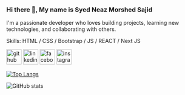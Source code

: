 ### Hi there 👋, My name is Syed Neaz Morshed Sajid

I'm a passionate developer who loves building projects, learning new technologies, and collaborating with others.

Skills: HTML / CSS / Bootstrap / JS / REACT / Next JS  

[<img src='https://cdn.jsdelivr.net/npm/simple-icons@3.0.1/icons/github.svg' alt='github' height='40'>](https://github.com/morshedsajid26)  [<img src='https://cdn.jsdelivr.net/npm/simple-icons@3.0.1/icons/linkedin.svg' alt='linkedin' height='40'>](https://www.linkedin.com/in/https://www.linkedin.com/in/neaz-morshed-sajid/)  [<img src='https://cdn.jsdelivr.net/npm/simple-icons@3.0.1/icons/facebook.svg' alt='facebook' height='40'>](https://www.facebook.com/https://www.facebook.com/snmsajid26)  [<img src='https://cdn.jsdelivr.net/npm/simple-icons@3.0.1/icons/instagram.svg' alt='instagram' height='40'>](https://www.instagram.com/https://www.instagram.com/neaz_morshed_sajid//)  

[![Top Langs](https://github-readme-stats.vercel.app/api/top-langs/?username=morshedsajid26)](https://github.com/anuraghazra/github-readme-stats)

![GitHub stats](https://github-readme-stats.vercel.app/api?username=morshedsajid26&show_icons=true&count_private=true)  

